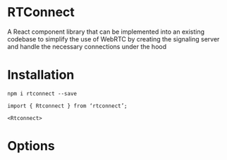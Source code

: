 # RTConnect

A React component library that can be implemented into an existing codebase to simplify the use of WebRTC by creating the signaling server and handle the necessary connections under the hood

# Installation

`npm i rtconnect --save`
```
import { Rtconnect } from ‘rtconnect’;

<Rtconnect>

```

# Options